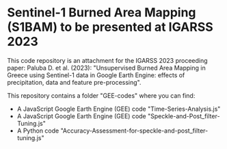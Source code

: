 # Sentinel-1 Burned Area Mapping (S1BAM) to be presented at IGARSS 2023
This code repository is an attachment for the IGARSS 2023 proceeding paper: Paluba D. et al. (2023): "Unsupervised Burned Area Mapping in Greece using Sentinel-1 data in Google Earth Engine: effects of precipitation, data and feature pre-processing". 

</b> This repository contains a folder "GEE-codes" where you can find:
  - A JavaScript Google Earth Engine (GEE) code "Time-Series-Analysis.js" 
  - A JavaScript Google Earth Engine (GEE) code "Speckle-and-Post_filter-Tuning.js" 
  - A Python code "Accuracy-Assessment-for-speckle-and-post_filter-tuning.js"  
